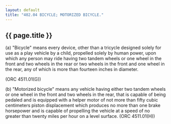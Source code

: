 ```yaml
---
layout: default 
title: "402.04 BICYCLE; MOTORIZED BICYCLE."
---
```


{{ page.title }}
----------------

​(a) "Bicycle" means every device, other than a tricycle designed solely
for use as a play vehicle by a child, propelled solely by human power,
upon which any person may ride having two tandem wheels or one wheel in
the front and two wheels in the rear or two wheels in the front and one
wheel in the rear, any of which is more than fourteen inches in
diameter.

(ORC 4511.01(G))

​(b) "Motorized bicycle" means any vehicle having either two tandem
wheels or one wheel in the front and two wheels in the rear, that is
capable of being pedaled and is equipped with a helper motor of not more
than fifty cubic centimeters piston displacement which produces no more
than one brake horsepower and is capable of propelling the vehicle at a
speed of no greater than twenty miles per hour on a level surface. (ORC
4511.01(H))
